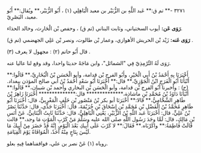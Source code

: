 ٣٢٧١ -** تم ق:** عَبد اللَّهِ بن الزُّبَيْر بن معبد الْبَاهِلِي (١) ، أَبُو الزُّبَيْر،** ويُقال:** أَبُو معبد، البَصْرِيّ.

**رَوَى عَن:** أيوب السختياني، وثابت البناني (تم ق) ، وحفص بْن الْحَارِث، وخالد الحذاء.

**رَوَى عَنه:** زَيْد بْن الحريش الأهوازي، وعمار بْن طالوت، ونصر بْن عَلِي الجهضمي (تم ق) .

قال أَبُو حاتم (٢) : مجهول لا يعرف (٣) .

رَوَى لَهُ التِّرْمِذِيّ فِي "الشمائل"، وابن مَاجَهْ حديثا واحدا، وقد وقع لنا عاليا عنه.

أَخْبَرَنَا بِهِ أَحْمَدُ بْنُ أَبي الْخَيْرِ، وأَبُو الفرج بْن قدامة، وأبو الْحَسَن بْنُ الْبُخَارِيِّ،** قَالُوا:** أَنْبَأَنَا أَبُو الْفَرَجِ ابْنُ الْجَوْزِيِّ،** قال:** أَخْبَرَنَا أَبُو سَعْدٍ أَحْمَدُ بْنُ أَبي صالح المؤذن ببغداد.(ح) : وأخبرنا أَبُو الفرج بْن قدامة، وأبو الْحَسَن بْن البخاري وأحمد بْن شيبان،** قَالُوا:** أَنْبَأَنَا دَاوُدُ بْنُ مُحَمَّدِ بْنِ ماشاذة،************** قال:************** أَخْبَرَنَا زَاهِرُ بْنُ طَاهِرٍ الشَّحَّامِيُّ،** قَالا:** أَخْبَرَنَا أبو بكر بْنُ مَنْصُورِ بْنِ خَلَفٍ الْمَغْرِبِيُّ، قال: أَخْبَرَنَا أَبُو طَاهِرٍ مُحَمَّدُ بْنُ الْفَضْلِ بْنِ مُحَمَّدِ بْن إِسْحَاقَ بْنِ خُزَيْمَةَ، قال: أَخْبَرَنَا جَدِّي، قال: حَدَّثَنَا نَصْرُ بْنُ عَلِيٍّ، قال: أَخْبَرَنَا عَبد اللَّهِ بْنُ الزُّبَيْرِ، يَعْنِي الْبَاهِلِيُّ، قال: حَدَّثَنَا ثَابِتُ الْبُنَانِيُّ، عَنْ أَنَسِ بْنِ مَالِكٍ، قال: لَمَّا وجَدَ رَسُول اللَّهِ صلى الله عليه وسَلَّمَ مَنْ كَرْبِ الْمَوْتِ مَا وجد،** قالت قَالَتْ فَاطِمَةُ:** واكَرْبَاه.** فَقَالَ:** لا كَرْبَ عَلَى أَبِيكِ بَعْدَ الْيَوْمِ، إِنَّهُ قَدْ حَضَرَ مِنْ أَبِيكَ مَا لَيْسَ بِنَاجٍ مِنْهُ أَحَدٌ، الْمُوَافَاةُ يَوْمَ الْقِيَامَةِ.

روياه (١) عَنْ نصر بن علي، فواقفناهما فِيهِ بعلو.